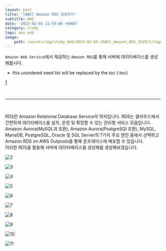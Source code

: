 ```yaml
---
layout: post
title: "[AWS] Amazon RDS 생성하기"
subtitle: AWS
date: '2023-02-05 11:59:00 +0900'
category: study
tags: aws web
image:
    path: /assets/img/study_Web/2023-02-05-[AWS]_Amazon_RDS_생성하기/logo.png
---
```


`Amazon Web Service`에서 제공하는 `Amazon RDS`를 통해 서버에 데이터베이스를 생성해봅시다.

<!--more-->

* this unordered seed list will be replaced by the toc
{:toc}

[1](/assets/img/study_Web/2023-02-05-[AWS]_Amazon_RDS_생성하기/logo.png)


<br>
<hr/>
<br>

RDS란 Amazon Relational Database Service의 약자입니다. RDS는 클라우드에서 간편하게 데이터베이스를 설치, 운영 및 확장할 수 있는 관리형 서비스 모음입니다. <br> Amazon Aurora(MySQL과 호환), Amazon Aurora(PostgreSQl 호환), MySQL, MariaDB, PostgreSQL, Oracle 및 SQL Server의 7가지 주요 엔진 중에서 선택하고 Amazon RDS on AWS Outposts를 통해 온프레미스에 배포할 수 있습니다.<br>
이러한 RDS를 활용해 서버에 데이터베이스를 생성해를 생성해보겠습니다.

![2](/assets/img/study_Web/aws/2023-02-05_[AWS]_Amazon_RDS_생성하기/1.PNG)<br>

![3](/assets/img/study_Web/aws/2023-02-05_[AWS]_Amazon_RDS_생성하기/2.PNG)<br>

![4](/assets/img/study_Web/aws/2023-02-05_[AWS]_Amazon_RDS_생성하기/3.PNG)<br>

![5](/assets/img/study_Web/aws/2023-02-05_[AWS]_Amazon_RDS_생성하기/4.PNG)<br>

![6](/assets/img/study_Web/aws/2023-02-05_[AWS]_Amazon_RDS_생성하기/5.PNG)<br>

![7](/assets/img/study_Web/aws/2023-02-05_[AWS]_Amazon_RDS_생성하기/6.PNG)<br>

![8](/assets/img/study_Web/aws/2023-02-05_[AWS]_Amazon_RDS_생성하기/7.PNG)<br>

![9](/assets/img/study_Web/aws/2023-02-05_[AWS]_Amazon_RDS_생성하기/8.PNG)<br>

![10](/assets/img/study_Web/aws/2023-02-05_[AWS]_Amazon_RDS_생성하기/9.PNG)<br>

![11](/assets/img/study_Web/aws/2023-02-05_[AWS]_Amazon_RDS_생성하기/10.PNG)<br>